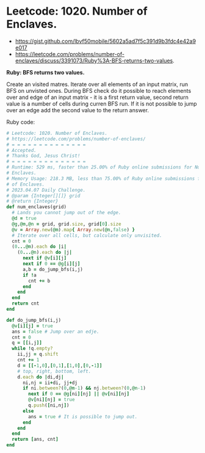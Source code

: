 # Leetcode: 1020. Number of Enclaves.

- https://gist.github.com/lbvf50mobile/5602a5ad7f5c391d9b3fdc4e42a9e017
- https://leetcode.com/problems/number-of-enclaves/discuss/3391073/Ruby%3A-BFS-returns-two-values.

**Ruby: BFS returns two values.**

Create an visited matres. Iterate over all elements of an input matrix, run BFS
on unvisted ones. During BFS check do it possible to reach elements over and
edge of an input matrix - it is a first return value, second return value is a
number of cells during curren BFS run. If it is not possible to jump over an
edge add the second value to the return answer.

Ruby code:
```Ruby
# Leetcode: 1020. Number of Enclaves.
# https://leetcode.com/problems/number-of-enclaves/
# = = = = = = = = = = = = = =
# Accepted.
# Thanks God, Jesus Christ!
# = = = = = = = = = = = = = =
# Runtime: 529 ms, faster than 25.00% of Ruby online submissions for Number of
# Enclaves.
# Memory Usage: 218.3 MB, less than 75.00% of Ruby online submissions for Number
# of Enclaves.
# 2023.04.07 Daily Challenge.
# @param {Integer[][]} grid
# @return {Integer}
def num_enclaves(grid)
  # Lands you cannot jump out of the edge.
  @d = true
  @g,@m,@n = grid, grid.size, grid[0].size
  @v = Array.new(@m).map{ Array.new(@n,false) }
  # Iterate over all cells, but calculate only unvisited.
  cnt = 0
  (0...@m).each do |i|
    (0...@n).each do |j|
      next if @v[i][j]
      next if 0 == @g[i][j]
      a,b = do_jump_bfs(i,j)
      if !a
        cnt += b
      end
    end
  end
  return cnt
end

def do_jump_bfs(i,j)
  @v[i][j] = true
  ans = false # Jump over an edje.
  cnt = 0
  q = [[i,j]]
  while !q.empty?
    ii,jj = q.shift
    cnt += 1
    d = [[-1,0],[0,1],[1,0],[0,-1]]
    # top, right, bottom, left.
    d.each do |di,dj|
      ni,nj = ii+di, jj+dj
      if ni.between?(0,@m-1) && nj.between?(0,@n-1)
        next if 0 == @g[ni][nj] || @v[ni][nj]
        @v[ni][nj] = true
        q.push([ni,nj])
      else
        ans = true # It is possible to jump out.
      end
    end
  end
  return [ans, cnt]
end
```
